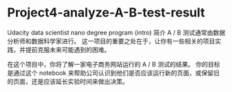 # Project4-analyze-A-B-test-result
Udacity data scientist nano degree program (intro)
简介
A / B 测试通常由数据分析师和数据科学家进行。 这一项目的重要之处在于，让你有一些相关的项目实践，并提前克服未来可能遇到的困难。

在这个项目中，你将了解一家电子商务网站运行的 A / B 测试的结果。 你的目标是通过这个 notebook 来帮助公司认识到他们是否应该运行新的页面，或保留旧的页面，还是应该延长实验时间来做出决策。

